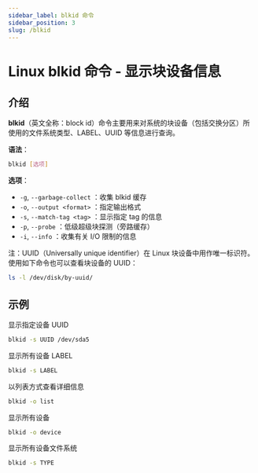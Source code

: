 ```yaml
---
sidebar_label: blkid 命令
sidebar_position: 3
slug: /blkid
---
```


# Linux blkid 命令 - 显示块设备信息



## 介绍

**blkid**（英文全称：block id）命令主要用来对系统的块设备（包括交换分区）所使用的文件系统类型、LABEL、UUID 等信息进行查询。

**语法**：

```bash
blkid [选项]
```

**选项**：

- `-g`, `--garbage-collect` ：收集 blkid 缓存
- `-o`, `--output <format>` ：指定输出格式
- `-s`, `--match-tag <tag>` ：显示指定 tag 的信息
- `-p`, `--probe` ：低级超级块探测（旁路缓存）
- `-i`, `--info` ：收集有关 I/O 限制的信息

注：UUID（Universally unique identifier）在 Linux 块设备中用作唯一标识符。使用如下命令也可以查看块设备的 UUID：

```bash
ls -l /dev/disk/by-uuid/
```



## 示例

显示指定设备 UUID

```bash
blkid -s UUID /dev/sda5 
```

显示所有设备 LABEL

```bash
blkid -s LABEL 
```

以列表方式查看详细信息

```bash
blkid -o list 
```

显示所有设备

```bash
blkid -o device 
```

显示所有设备文件系统

```bash
blkid -s TYPE 
```

